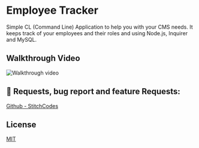 # Employee Tracker

Simple CL (Command Line) Application to help you with your CMS needs. It keeps track of your employees and their roles and using Node.js, Inquirer and MySQL.
## Walkthrough Video

![Walkthrough video](https://via.placeholder.com/468x300?text=App+Screenshot+Here)


## 🔗 Requests, bug report and feature Requests:
[Github - StitchCodes](https://github.com/StitchCodes/emp-tracker)
## License

[MIT](https://choosealicense.com/licenses/mit/)

